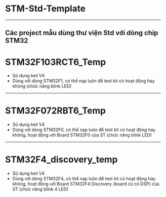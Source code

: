 # STM-Std-Template
---
Các project mẫu dùng thư viện Std với dòng chip STM32
---
# STM32F103RCT6_Temp
- Sử dụng keil V4
- Dùng với dòng STM32F1, có thể nạp luôn để test kit có hoạt động hay không (chức năng blink LED)
---
# STM32F072RBT6_Temp
- Sử dụng keil V4
- Dùng với dòng STM32F0, có thể nạp luôn để test kit có hoạt động hay không, hoạt động với Board STM32F0 của ST (chức năng blink LED)
---
# STM32F4_discovery_temp
- Sử dụng keil V4
- Dùng với dòng STM32F4, có thể nạp luôn để test kit có hoạt động hay không, hoạt động với Board STM32F4 Discovery (board cũ có DSP) của ST (chức năng blink 4 LED)
